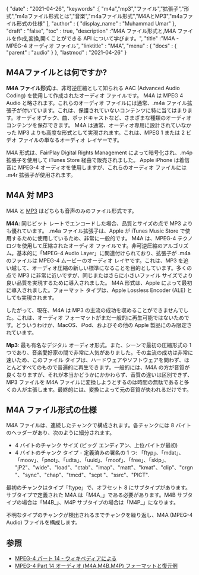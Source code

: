 {
  "date" : "2021-04-26",
  "keywords" :[ "m4a","mp3","ファイル","拡張子","形式","m4aファイル形式とは","音楽","m4aファイル形式","M4AとMP3","m4aファイル形式の仕様" ],
  "author" : {
    "display_name" : "Muhammad Umar"
},
  "draft" : "false",
  "toc" : true,
  "description" :"M4A ファイル形式と,M4A ファイルを作成,変換,開くことができる API について学びます。",
  "title" :"M4A - MPEG-4 オーディオ ファイル",
  "linktitle" : "M4A",
  "menu" : {
    "docs" : {
      "parent" : "audio"
}
},
  "lastmod" : "2021-04-26"
}

## M4Aファイルとは何ですか?

**M4A ファイル形式**は、非可逆圧縮として知られる AAC (Advanced Audio Coding) を使用して作成されたオーディオ ファイルです。 M4A は MPEG 4 Audio と略されます。これらのオーディオ ファイルには通常、.m4a ファイル拡張子が付いています。これは、保護されていないコンテンツに特に当てはまります。オーディオブック、曲、ポッドキャストなど、さまざまな種類のオーディオ コンテンツを保存できます。 M4A は通常、オーディオ専用に設計されていなかった MP3 よりも高度な形式として実現されます。これは、MPEG 1 または 2 ビデオ ファイルの単なるオーディオ レイヤーです。

M4A 形式は、FairPlay Digital Rights Management によって暗号化され、.m4p 拡張子を使用して iTunes Store 経由で販売されました。 Apple iPhone は着信音に MPEG-4 オーディオを使用しますが、これらのオーディオ ファイルには .m4r 拡張子が使用されます。


## M4A 対 MP3

M4A と [MP3](/audio/mp3/) はどちらも音声のみのファイル形式です。

**M4A**: 同じビット レートでエンコードした場合、品質とサイズの点で MP3 よりも優れています。 .m4a ファイル拡張子は、Apple が iTunes Music Store で使用するために使用しているため、非常に一般的です。 M4A は、MPEG-4 テクノロジを使用して圧縮されたオーディオ ファイルです。非可逆圧縮のアルゴリズム。基本的に「MPEG-4 Audio Layer」に関連付けられており、拡張子が .m4a のファイルは MPEG-4 ムービーのオーディオ レイヤです。これは、MP3 を追い越して、オーディオ圧縮の新しい標準になることを目的としています。多くの点で MP3 に非常に近いですが、同じまたはさらに小さいファイル サイズでより良い品質を実現するために導入されました。 M4A 形式は、Apple によって最初に導入されました。フォーマット タイプは、Apple Lossless Encoder (ALE) としても実現されます。

したがって、現在、M4A は MP3 の主流の成功を収めることができませんでした。これは、オーディオ フォーマットがまだ一般的に再生可能ではないためです。どういうわけか、MacOS、iPod、およびその他の Apple 製品にのみ限定されています。

**Mp3**: 最も有名なデジタル オーディオ形式。また、シーンで最初の圧縮形式の 1 つであり、音楽愛好家の間で非常に人気がありました。その主流の成功は非常に速いため、このファイル タイプは、ハードウェアやソフトウェアを問わず、ほとんどすべてのもので普遍的に再生できます。一般的には、M4A の方が音質が良くなりますが、それが本当かどうかにかかわらず、音質の違いは区別できず、MP3 ファイルを M4A ファイルに変換しようとするのは時間の無駄であると多くの人が主張します。最終的には、変換によって元の音質が失われるだけです。

## M4A ファイル形式の仕様

M4A ファイルは、連続したチャンクで構成されます。各チャンクには 8 バイトのヘッダーがあり、次のように細分されます。
- 4 バイトのチャンク サイズ (ビッグ エンディアン、上位バイトが最初)
- 4 バイトのチャンク タイプ - 定義済みの署名の 1 つ: 「ftyp」、「mdat」、「moov」、「pnot」、「udta」、「uuid」、「moof」、「free」、「skip」、 "jP2"、"wide"、"load"、"ctab"、"imap"、"matt"、"kmat"、"clip"、"crgn"、"sync"、"chap"、"tmcd"、"scpt "、"ssrc"、"PICT".

最初のチャンクはタイプ「ftype」で、オフセット 8 にサブタイプがあります。サブタイプで定義された M4A は「M4A_」である必要があります。M4B サブタイプの場合は「M4B_」、M4P サブタイプの場合は「M4P_」になります。

不明なタイプのチャンクが検出されるまでチャンクを繰り返し、M4A (MPEG-4 Audio) ファイルを構成します。

## 参照 ##

* [MPEG-4 パート 14 - ウィキペディアによる](https://en.wikipedia.org/wiki/MPEG-4_Part_14)
* [MPEG-4 Part 14 オーディオ (M4A,M4B,M4P) フォーマットと復元例](https://www.file-recovery.com/m4a-signature-format.htm)

